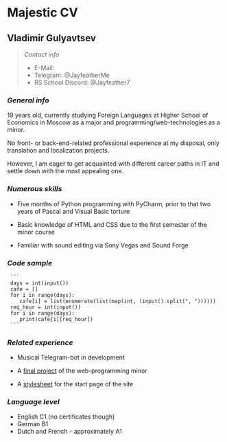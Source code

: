 # **Majestic CV**

## Vladimir Gulyavtsev

 > *Contact info*
 > * E-Mail: [](https://vladimir.gul.74@gmail.com)
 > * Telegram: @JayfeatherMe
 > * RS School Discord: @Jayfeather7 

### *General info*
 19 years old, currently studying Foreign Languages at Higher School of Economics in Moscow as a major and programming/web-technologies as a minor.
 
 No front- or back-end-related professional experience at my disposal, only translation and localization projects.
 
 However, I am eager to get acquainted with different career paths in IT and settle down with the most appealing one.

### *Numerous skills*
 * Five months of Python programming with PyCharm, prior to that two years of Pascal and Visual Basic torture

 * Basic knowledge of HTML and CSS due to the first semester of the minor course 
    
 * Familiar with sound editing via Sony Vegas and Sound Forge

### *Code sample*
     ```
     days = int(input())
     cafe = []
     for i in range(days):
        cafe[i] = list(enumerate(list(map(int, (input().split(", "))))))
     req_hour = int(input())
     for i in range(days):
        print(cafe[i][req_hour])
     ```
### *Related experience*
* Musical Telegram-bot in development
     
* A [final project](https://github.com/Jayfeather7/final-turd/blob/master/index.html) of the web-programming minor

* A [stylesheet](https://github.com/Jayfeather7/final-turd/blob/master/turdstyle2.css) for the start page of the site 

### *Language level*
 * English C1 (no certificates though)
 * German B1
 * Dutch and French - approximately A1